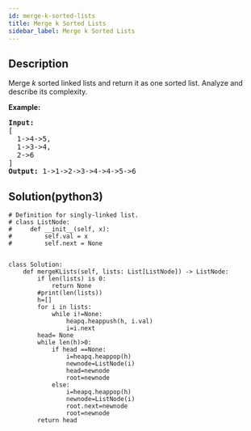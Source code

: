 ```yaml
---
id: merge-k-sorted-lists
title: Merge k Sorted Lists
sidebar_label: Merge k Sorted Lists
---
```

## Description
<div class="description">
<p>Merge <em>k</em> sorted linked lists and return it as one sorted list. Analyze and describe its complexity.</p>

<p><strong>Example:</strong></p>

<pre>
<strong>Input:</strong>
[
&nbsp; 1-&gt;4-&gt;5,
&nbsp; 1-&gt;3-&gt;4,
&nbsp; 2-&gt;6
]
<strong>Output:</strong> 1-&gt;1-&gt;2-&gt;3-&gt;4-&gt;4-&gt;5-&gt;6
</pre>

</div>

## Solution(python3)
```python3
# Definition for singly-linked list.
# class ListNode:
#     def __init__(self, x):
#         self.val = x
#         self.next = None


class Solution:
    def mergeKLists(self, lists: List[ListNode]) -> ListNode:
        if len(lists) is 0:
            return None
        #print(len(lists))
        h=[]
        for i in lists:
            while i!=None:
                heapq.heappush(h, i.val)
                i=i.next
        head= None
        while len(h)>0:
            if head ==None:
                i=heapq.heappop(h)
                newnode=ListNode(i)
                head=newnode
                root=newnode
            else:
                i=heapq.heappop(h)
                newnode=ListNode(i)
                root.next=newnode
                root=newnode
        return head
```